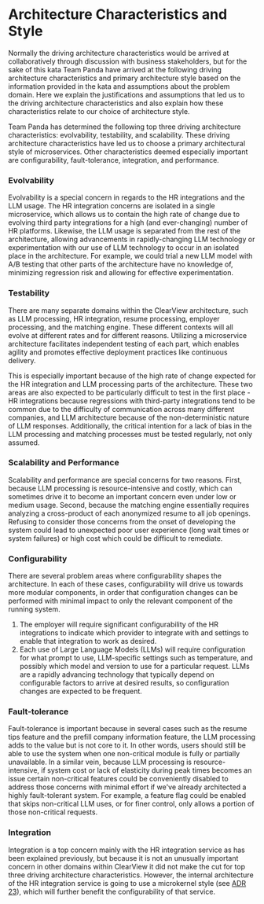 # Architecture Characteristics and Style
Normally the driving architecture characteristics would be arrived at collaboratively through discussion with business stakeholders, but for the sake of this kata Team Panda have arrived at the following driving architecture characteristics and primary architecture style based on the information provided in the kata and assumptions about the problem domain. Here we explain the justifications and assumptions that led us to the driving architecture characteristics and also explain how these characteristics relate to our choice of architecture style.

Team Panda has determined the following top three driving architecture characteristics: evolvability, testability, and scalability. These driving architecture characteristics have led us to choose a primary architectural style of microservices. Other characteristics deemed especially important are configurability, fault-tolerance, integration, and performance.

### Evolvability
Evolvability is a special concern in regards to the HR integrations and the LLM usage. The HR integration concerns are isolated in a single microservice, which allows us to contain the high rate of change due to evolving third party integrations for a high (and ever-changing) number of HR platforms. Likewise, the LLM usage is separated from the rest of the architecture, allowing advancements in rapidly-changing LLM technology or experimentation with our use of LLM technology to occur in an isolated place in the architecture. For example, we could trial a new LLM model with A/B testing that other parts of the architecture have no knowledge of, minimizing regression risk and allowing for effective experimentation.

### Testability
There are many separate domains within the ClearView architecture, such as LLM processing, HR integration, resume processing, employer processing, and the matching engine. These different contexts will all evolve at different rates and for different reasons. Utilizing a microservice architecture facilitates independent testing of each part, which enables agility and promotes effective deployment practices like continuous delivery.

This is especially important because of the high rate of change expected for the HR integration and LLM processing parts of the architecture. These two areas are also expected to be particularly difficult to test in the first place - HR integrations because regressions with third-party integrations tend to be common due to the difficulty of communication across many different companies, and LLM architecture because of the non-deterministic nature of LLM responses. Additionally, the critical intention for a lack of bias in the LLM processing and matching processes must be tested regularly, not only assumed.

### Scalability and Performance
Scalability and performance are special concerns for two reasons. First, because LLM processing is resource-intensive and costly, which can sometimes drive it to become an important concern even under low or medium usage. Second, because the matching engine essentially requires analyzing a cross-product of each anonymized resume to all job openings. Refusing to consider those concerns from the onset of developing the system could lead to unexpected poor user experience (long wait times or system failures) or high cost which could be difficult to remediate.

### Configurability
There are several problem areas where configurability shapes the architecture. In each of these cases, configurability will drive us towards more modular components, in order that configuration changes can be performed with minimal impact to only the relevant component of the running system.
1. The employer will require significant configurability of the HR integrations to indicate which provider to integrate with and settings to enable that integration to work as desired.
2. Each use of Large Language Models (LLMs) will require configuration for what prompt to use, LLM-specific settings such as temperature, and possibly which model and version to use for a particular request. LLMs are a rapidly advancing technology that typically depend on configurable factors to arrive at desired results, so configuration changes are expected to be frequent.

### Fault-tolerance
Fault-tolerance is important because in several cases such as the resume tips feature and the prefill company information feature, the LLM processing adds to the value but is not core to it. In other words, users should still be able to use the system when one non-critical module is fully or partially unavailable. In a similar vein, because LLM processing is resource-intensive, if system cost or lack of elasticity during peak times becomes an issue certain non-critical features could be conveniently disabled to address those concerns with minimal effort if we've already architected a highly fault-tolerant system. For example, a feature flag could be enabled that skips non-critical LLM uses, or for finer control, only allows a portion of those non-critical requests.

### Integration
Integration is a top concern mainly with the HR integration service as has been explained previously, but because it is not an unusually important concern in other domains within ClearView it did not make the cut for top three driving architecture characteristics. However, the internal architecture of the HR integration service is going to use a microkernel style (see [ADR 23](https://github.com/markschultz/team-panda-fall-2024/blob/main/adrs/adr-023-hris-integration-pattern.md)), which will further benefit the configurability of that service.
